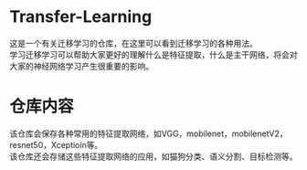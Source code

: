 # Transfer-Learning
这是一个有关迁移学习的仓库，在这里可以看到迁移学习的各种用法。  
学习迁移学习可以帮助大家更好的理解什么是特征提取，什么是主干网络，将会对大家的神经网络学习产生很重要的影响。

# 仓库内容
该仓库会保存各种常用的特征提取网络，如VGG，mobilenet，mobilenetV2，resnet50，Xceptioin等。  
该仓库还会存储这些特征提取网络的应用，如猫狗分类、语义分割、目标检测等。  
